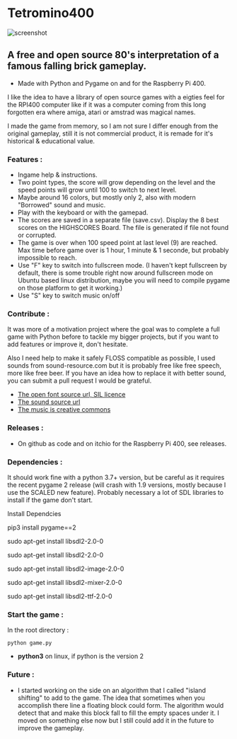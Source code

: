 # Tetromino400

![screenshot](https://raw.githubusercontent.com/mseyne/Tetromino400/main/screenshot.png "Tetromino400")

## A free and open source 80's interpretation of a famous falling brick gameplay.

* Made with Python and Pygame on and for the Raspberry Pi 400.

I like the idea to have a library of open source games with a eigties feel for the RPI400 computer like if it was a computer coming from this long forgotten era where amiga, atari or amstrad was magical names.

I made the game from memory, so I am not sure I differ enough from the original gameplay, still it is not commercial product, it is remade for it's historical & educational value.


### Features :

* Ingame help & instructions.
* Two point types, the score will grow depending on the level and the speed points will grow until 100 to switch to next level. 
* Maybe around 16 colors, but mostly only 2, also with modern "Borrowed" sound and music.
* Play with the keyboard or with the gamepad.
* The scores are saved in a separate file (save.csv). Display the 8 best scores on the HIGHSCORES Board. The file is generated if file not found or corrupted.
* The game is over when 100 speed point at last level (9) are reached. Max time before game over is 1 hour, 1 minute & 1 seconde, but probably impossible to reach.
* Use "F" key to switch into fullscreen mode. (I haven't kept fullscreen by default, there is some trouble right now around fullscreen mode on Ubuntu based linux distribution, maybe you will need to compile pygame on those platform to get it working.)
* Use "S" key to switch music on/off


### Contribute :

It was more of a motivation project where the goal was to complete a full game with Python before to tackle my bigger projects, but if you want to add features or improve it, don't hesitate. 

Also I need help to make it safely FLOSS compatible as possible, I used sounds from sound-resource.com but it is probably free like free speech, more like free beer. If you have an idea how to replace it with better sound, you can submit a pull request I would be grateful. 

* [The open font source url, SIL licence](http://www.zone38.net/font/)
* [The sound source url](https://www.sounds-resource.com/pc_computer/tetriszone/sound/586/)
* [The music is creative commons](https://freesound.org/people/deleted_user_4397472/sounds/529737/)


### Releases :

* On github as code and on itchio for the Raspberry Pi 400, see releases.


### Dependencies :

It should work fine with a python 3.7+ version, but be careful as it requires the recent pygame 2 release (will crash with 1.9 versions, mostly because I use the SCALED new feature).
Probably necessary a lot of SDL libraries to install if the game don't start.

Install Dependcies

pip3 install pygame==2

sudo apt-get install libsdl2-2.0-0   

sudo apt-get install libsdl2-2.0-0 

sudo apt-get install libsdl2-image-2.0-0

sudo apt-get install libsdl2-mixer-2.0-0  

sudo apt-get install libsdl2-ttf-2.0-0 


### Start the game :


In the root directory :

```
python game.py
```
* **python3** on linux, if python is the version 2


### Future : 

* I started working on the side on an algorithm that I called "island shifting" to add to the game. The idea that sometimes when you accomplish there line a floating block could form. The algorithm would detect that and make this block fall to fill the empty spaces under it. I moved on something else now but I still could add it in the future to improve the gameplay.
